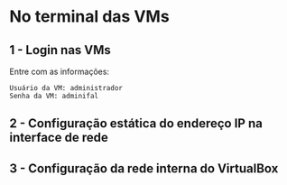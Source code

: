 # No terminal das VMs

## 1 - Login nas VMs

Entre com as informações:

```
Usuário da VM: administrador
Senha da VM: adminifal
```

## 2 - Configuração estática do endereço IP na interface de rede

## 3 - Configuração da rede interna do VirtualBox
